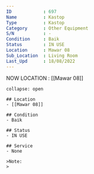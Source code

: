 ```yaml
---
ID            : 697
Name          : Kastop
Type          : Kastop
Category      : Other Equipment
S/N           : -
Condition     : Baik
Status        : IN USE
Location      : Mawar 08
Sub_Location  : Living Room
Last_Upd      : 18/08/2022
---
```



NOW LOCATION : [[Mawar 08]]

```ad-History
collapse: open

## Location
- [[Mawar 08]]

## Condition
- Baik

## Status
- IN USE

## Service
- None

>Note:
>


```
